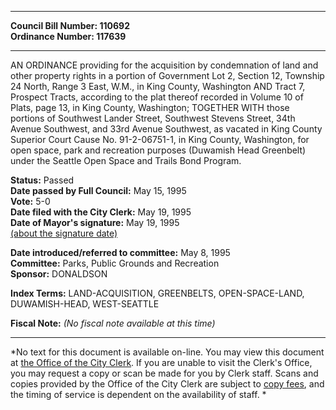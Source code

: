 * * * * *  
  
**Council Bill Number: [](#h0)[](#h2)110692**   
**Ordinance Number: 117639**  
  
* * * * *  
  
AN ORDINANCE providing for the acquisition by condemnation of land and other property rights in a portion of Government Lot 2, Section 12, Township 24 North, Range 3 East, W.M., in King County, Washington AND Tract 7, Prospect Tracts, according to the plat thereof recorded in Volume 10 of Plats, page 13, in King County, Washington; TOGETHER WITH those portions of Southwest Lander Street, Southwest Stevens Street, 34th Avenue Southwest, and 33rd Avenue Southwest, as vacated in King County Superior Court Cause No. 91-2-06751-1, in King County, Washington, for open space, park and recreation purposes (Duwamish Head Greenbelt) under the Seattle Open Space and Trails Bond Program.  
  
**Status:** Passed   
**Date passed by Full Council:** May 15, 1995   
**Vote:** 5-0   
**Date filed with the City Clerk:** May 19, 1995   
**Date of Mayor's signature:** May 19, 1995   
[(about the signature date)](/~public/approvaldate.htm)   
  
  
**Date introduced/referred to committee:** May 8, 1995   
**Committee:** Parks, Public Grounds and Recreation   
**Sponsor:** DONALDSON   
  
**Index Terms:** LAND-ACQUISITION, GREENBELTS, OPEN-SPACE-LAND, DUWAMISH-HEAD, WEST-SEATTLE  
  
**Fiscal Note:** *(No fiscal note available at this time)*  
  
* * * * *  
  
*No text for this document is available on-line. You may view this document at [the Office of the City Clerk](http://www.seattle.gov/leg/clerk/contactUs.htm). If you are unable to visit the Clerk's Office, you may request a copy or scan be made for you by Clerk staff. Scans and copies provided by the Office of the City Clerk are subject to [copy fees](http://clerk.seattle.gov/~public/clerkfees.htm), and the timing of service is dependent on the availability of staff. *  
  
  
